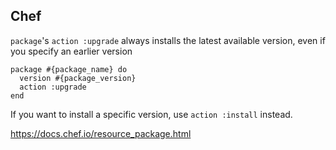 ## Chef

`package`'s  `action :upgrade` always installs the latest available version, even if you specify an earlier version

```
package #{package_name} do
  version #{package_version}
  action :upgrade
end
```

If you want to install a specific version, use `action :install` instead.

https://docs.chef.io/resource_package.html
